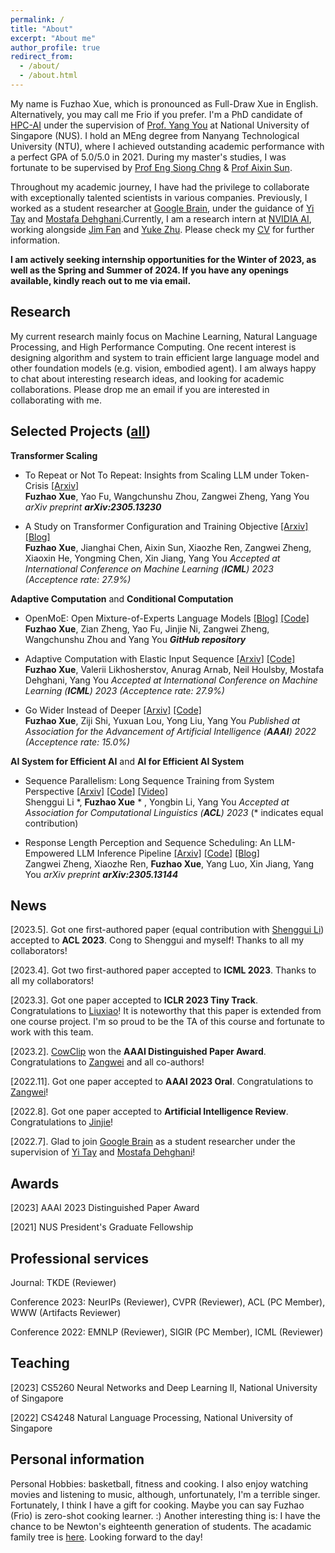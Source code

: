 ```yaml
---
permalink: /
title: "About"
excerpt: "About me"
author_profile: true
redirect_from: 
  - /about/
  - /about.html
---
```


My name is Fuzhao Xue, which is pronounced as Full-Draw Xue in English. Alternatively, you may call me Frio if you prefer. I'm a PhD candidate of [HPC-AI](https://ai.comp.nus.edu.sg/) under the supervision of [Prof. Yang You](https://www.comp.nus.edu.sg/~youy/) at National University of Singapore (NUS). I hold an MEng degree from Nanyang Technological University (NTU), where I achieved outstanding academic performance with a perfect GPA of 5.0/5.0 in 2021. During my master's studies, I was fortunate to be supervised by [Prof Eng Siong Chng](https://www3.ntu.edu.sg/home/aseschng/default.html/) & [Prof Aixin Sun](https://personal.ntu.edu.sg/axsun/). 

Throughout my academic journey, I have had the privilege to collaborate with exceptionally talented scientists in various companies. Previously, I worked as a student researcher at  [Google Brain](https://research.google/teams/brain/), under the guidance of [Yi Tay](https://vanzytay.github.io/) and [Mostafa Dehghani](https://mostafadehghani.com/).Currently, I am a research intern at [NVIDIA AI](https://www.nvidia.com/en-sg/ai-data-science/), working alongside [Jim Fan](https://jimfan.me/) and [Yuke Zhu](https://www.cs.utexas.edu/~yukez/). Please check my [CV](/cv.pdf) for further information. 

**I am actively seeking internship opportunities for the Winter of 2023, as well as the Spring and Summer of 2024. If you have any openings available, kindly reach out to me via email.** 


Research
------
My current research mainly focus on Machine Learning, Natural Language Processing, and High Performance Computing. One recent interest is designing algorithm and system to train efficient large language model and other foundation models (e.g. vision, embodied agent). I am always happy to chat about interesting research ideas, and looking for academic collaborations. Please drop me an email if you are interested in collaborating with me.  

Selected Projects ([all](https://xuefuzhao.github.io/publications/))
------
**Transformer Scaling**
* To Repeat or Not To Repeat: Insights from Scaling LLM under Token-Crisis [[Arxiv]](https://arxiv.org/abs/2305.13230) \
  **Fuzhao Xue**, Yao Fu, Wangchunshu Zhou, Zangwei Zheng, Yang You
  *arXiv preprint **arXiv:2305.13230***
  
* A Study on Transformer Configuration and Training Objective [[Arxiv]](https://arxiv.org/abs/2205.10505) [[Blog]](https://xuefuzhao.notion.site/What-is-the-relationship-between-training-objective-and-transformer-scaling-21bed80094734a0f970ec78df0e520e6) \
  **Fuzhao Xue**, Jianghai Chen, Aixin Sun, Xiaozhe Ren, Zangwei Zheng, Xiaoxin He, Yongming Chen, Xin Jiang, Yang You
  *Accepted at International Conference on Machine Learning (**ICML**) 2023 (Acceptence rate: 27.9%)*

**Adaptive Computation** and **Conditional Computation**
* OpenMoE: Open Mixture-of-Experts Language Models [[Blog]](https://www.notion.so/Aug-2023-OpenMoE-v0-2-Release-43808efc0f5845caa788f2db52021879) [[Code]](https://github.com/XueFuzhao/OpenMoE)  \
  **Fuzhao Xue**, Zian Zheng, Yao Fu, Jinjie Ni, Zangwei Zheng, Wangchunshu Zhou and Yang You
  ***GitHub repository***
  
* Adaptive Computation with Elastic Input Sequence [[Arxiv]](https://arxiv.org/abs/2301.13195) [[Code]](https://github.com/google-research/scenic/tree/main/scenic/projects/adatape) \
  **Fuzhao Xue**, Valerii Likhosherstov, Anurag Arnab, Neil Houlsby, Mostafa Dehghani, Yang You
  *Accepted at International Conference on Machine Learning (**ICML**) 2023 (Acceptence rate: 27.9%)*
  
* Go Wider Instead of Deeper [[Arxiv]](https://arxiv.org/abs/2107.11817) [[Code]](https://github.com/XueFuzhao/WideNet_Code)  \
  **Fuzhao Xue**, Ziji Shi, Yuxuan Lou, Yong Liu, Yang You
  *Published at Association for the Advancement of Artificial Intelligence (**AAAI**) 2022 (Acceptence rate: 15.0%)*

**AI System for Efficient AI** and **AI for Efficient AI System**
* Sequence Parallelism: Long Sequence Training from System Perspective [[Arxiv]](https://arxiv.org/abs/2105.13120) [[Code]](https://github.com/google-research/scenic/tree/main/scenic/projects/adatape) [[Video]](https://www.youtube.com/watch?v=HLLVKb7Cszs)  \
  Shenggui Li \*, **Fuzhao Xue** * , Yongbin Li, Yang You
  *Accepted at Association for Computational Linguistics (**ACL**) 2023*  (\* indicates equal contribution)
  
* Response Length Perception and Sequence Scheduling: An LLM-Empowered LLM Inference Pipeline [[Arxiv]](https://arxiv.org/abs/2305.13144) [[Code]](https://github.com/zhengzangw/Sequence-Scheduling) [[Blog]](https://zhengzangw.github.io/blogs/seqsch/) \
  Zangwei Zheng, Xiaozhe Ren, **Fuzhao Xue**, Yang Luo, Xin Jiang, Yang You
  *arXiv preprint **arXiv:2305.13144***
  
News
------
\[2023.5]. Got one first-authored paper (equal contribution with [Shenggui Li](https://scholar.google.com/citations?user=XuwmCz4AAAAJ&hl=en)) accepted to **ACL 2023**. Cong to Shenggui and myself! Thanks to all my collaborators!

\[2023.4]. Got two first-authored paper accepted to **ICML 2023**. Thanks to all my collaborators!

\[2023.3]. Got one paper accepted to **ICLR 2023 Tiny Track**. Congratulations to [Liuxiao](https://www.linkedin.com/in/xiao-liu-34971b205/?originalSubdomain=sg)! It is noteworthy that this paper is extended from one course project. I'm so proud to be the TA of this course and fortunate to work with this team.

\[2023.2]. [CowClip](https://arxiv.org/abs/2204.06240) won the **AAAI Distinguished Paper Award**. Congratulations to [Zangwei](https://zhengzangw.com/) and all co-authors!

\[2022.11]. Got one paper accepted to **AAAI 2023 Oral**. Congratulations to [Zangwei](https://zhengzangw.com/)!

\[2022.8]. Got one paper accepted to **Artificial Intelligence Review**. Congratulations to [Jinjie](http://jinjie.one/)!

\[2022.7]. Glad to join [Google Brain](https://research.google/teams/brain/) as a student researcher under the supervision of [Yi Tay](https://vanzytay.github.io/) and [Mostafa Dehghani](https://mostafadehghani.com/)!


Awards
------
\[2023] AAAI 2023 Distinguished Paper Award

\[2021] NUS President's Graduate Fellowship

Professional services
------
Journal: TKDE (Reviewer)

Conference 2023: NeurIPs (Reviewer), CVPR (Reviewer), ACL (PC Member), WWW (Artifacts Reviewer)

Conference 2022: EMNLP (Reviewer), SIGIR (PC Member), ICML (Reviewer)

Teaching
------
\[2023] CS5260 Neural Networks and Deep Learning II, National University of Singapore

\[2022] CS4248 Natural Language Processing, National University of Singapore

Personal information
------
Personal Hobbies: basketball, fitness and cooking. I also enjoy watching movies and listening to music, although, unfortunately, I'm a terrible singer. Fortunately, I think I have a gift for cooking. Maybe you can say Fuzhao (Frio) is zero-shot cooking learner. :)
Another interesting thing is: I have the chance to be Newton's eighteenth generation of students. The acadamic family tree is [here](/AcademicFamilyTree.pdf). Looking forward to the day!
